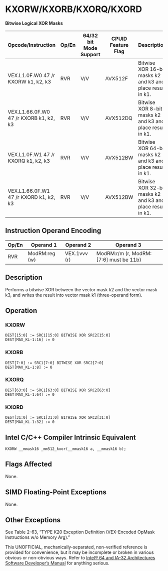 # KXORW/KXORB/KXORQ/KXORD

**Bitwise Logical XOR Masks**

| Opcode/Instruction                     | Op/En | 64/32 bit Mode Support | CPUID Feature Flag | Description                                                |
| -------------------------------------- | ----- | ---------------------- | ------------------ | ---------------------------------------------------------- |
| VEX.L1.0F.W0 47 /r KXORW k1, k2, k3    | RVR   | V/V                    | AVX512F            | Bitwise XOR 16-bit masks k2 and k3 and place result in k1. |
| VEX.L1.66.0F.W0 47 /r KXORB k1, k2, k3 | RVR   | V/V                    | AVX512DQ           | Bitwise XOR 8-bit masks k2 and k3 and place result in k1.  |
| VEX.L1.0F.W1 47 /r KXORQ k1, k2, k3    | RVR   | V/V                    | AVX512BW           | Bitwise XOR 64-bit masks k2 and k3 and place result in k1. |
| VEX.L1.66.0F.W1 47 /r KXORD k1, k2, k3 | RVR   | V/V                    | AVX512BW           | Bitwise XOR 32-bit masks k2 and k3 and place result in k1. |

## Instruction Operand Encoding

| Op/En | Operand 1     | Operand 2    | Operand 3                              |
| ----- | ------------- | ------------ | -------------------------------------- |
| RVR   | ModRM:reg (w) | VEX.1vvv (r) | ModRM:r/m (r, ModRM:[7:6] must be 11b) |

## Description

Performs a bitwise XOR between the vector mask k2 and the vector mask k3, and writes the result into vector mask k1 (three-operand form).

## Operation

### KXORW

```
DEST[15:0] := SRC1[15:0] BITWISE XOR SRC2[15:0]
DEST[MAX_KL-1:16] := 0

```

### KXORB

```
DEST[7:0] := SRC1[7:0] BITWISE XOR SRC2[7:0]
DEST[MAX_KL-1:8] := 0

```

### KXORQ

```
DEST[63:0] := SRC1[63:0] BITWISE XOR SRC2[63:0]
DEST[MAX_KL-1:64] := 0

```

### KXORD

```
DEST[31:0] := SRC1[31:0] BITWISE XOR SRC2[31:0]
DEST[MAX_KL-1:32] := 0

```

## Intel C/C++ Compiler Intrinsic Equivalent

```
KXORW __mmask16 _mm512_kxor(__mmask16 a, __mmask16 b);

```

## Flags Affected

None.

## SIMD Floating-Point Exceptions

None.

## Other Exceptions

See Table 2-63, “TYPE K20 Exception Definition (VEX-Encoded OpMask Instructions w/o Memory Arg).”

This UNOFFICIAL, mechanically-separated, non-verified reference is provided for convenience, but it may be
incomplete or broken in various obvious or non-obvious
ways. Refer to [Intel® 64 and IA-32 Architectures Software Developer’s Manual](https://software.intel.com/en-us/download/intel-64-and-ia-32-architectures-sdm-combined-volumes-1-2a-2b-2c-2d-3a-3b-3c-3d-and-4) for anything serious.
